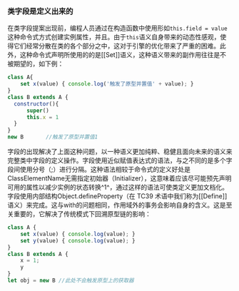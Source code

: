 ### 类字段是定义出来的

在类字段提案出现前，编程人员通过在构造函数中使用形如`this.field = value`这种命令式方式创建实例属性，并且。由于`this`语义自身带来的动态性感观，使得它们经常分散在类的各个部分之中，这对于引擎的优化带来了严重的困难。此外，这种命令式声明所使用的的是[[Set]]语义，这种语义带来的副作用往往是不被期望的，如下例：

```js
class A{
    set x(value) { console.log('触发了原型并置值' + value); }
}
class B extends A {
  constructor(){
      super()
      this.x = 1
  }
}
new B		//触发了原型并置值1
```

字段的出现解决了上面这种问题，以一种语义更加纯粹、稳健且面向未来的语义来完整类中字段的定义操作。字段使用近似赋值表达式的语法，与之不同的是多个字段间使用分号（;）进行分隔。这种语法相较于命令式的定义好处是ClassElementName无需指定初始器（Initializer），这意味着应该尽可能预先声明可用的属性以减少实例的状态转换^1^，通过这样的语法可使类定义更加文档化。字段使用内部结构Object.defineProperty（在 TC39 术语中我们称为[[Define]]语义）来完成。这与with的问题相同，作用域外的事务会影响自身的含义。这是至关重要的，它解决了传统模式下回溯原型链的影响：

```js
class A {
  	set x(value) { console.log(value); }
	set y(value) { console.log(value); }
}
class B extends A {
  	x = 1;
   	y
}
let obj = new B //此处不会触发原型上的获取器
```

